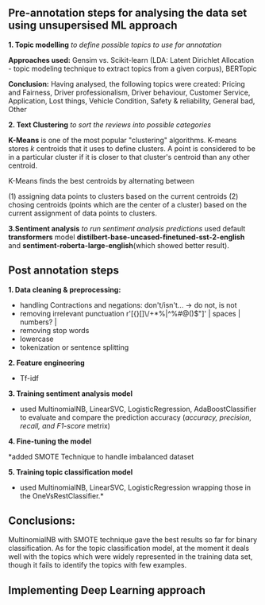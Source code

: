## Pre-annotation steps for analysing the data set using unsupersised ML approach

**1. Topic modelling** 
*to define  possible topics to use for annotation*

**Approaches used:**
Gensim vs. Scikit-learn (LDA: Latent Dirichlet Allocation - topic modeling technique to extract topics from a given corpus), BERTopic

**Conclusion:** Having analysed, the following topics were created:
Pricing and Fairness, Driver professionalism, Driver behaviour, Customer Service, Application, Lost things, Vehicle Condition,  Safety & reliability, General bad, Other

**2. Text Clustering**
*to sort the reviews into possible categories*

**K-Means** is one of the most popular "clustering" algorithms. K-means stores  $k$  centroids that it uses to define clusters. A point is considered to be in a particular cluster if it is closer to that cluster's centroid than any other centroid.

K-Means finds the best centroids by alternating between

(1) assigning data points to clusters based on the current centroids (2) chosing centroids (points which are the center of a cluster) based on the current assignment of data points to clusters.


**3.Sentiment analysis**
*to run sentiment analysis predictions*  used default **transformers** model **distilbert-base-uncased-finetuned-sst-2-english** and **sentiment-roberta-large-english**(which showed better result). 


## Post annotation steps

**1. Data cleaning & preprocessing:**
* handling Contractions and negations: don't/isn't... -> do not, is not
* removing irrelevant punctuation r'[{}\[\]\\\/\+\*%\|\^%#@\(\)\$\"]' | spaces | numbers? |
* removing stop words
* lowercase
* tokenization or sentence splitting

**2. Feature engineering**
* Tf-idf

**3. Training sentiment analysis model**
* used MultinomialNB, LinearSVC, LogisticRegression, AdaBoostClassifier to evaluate  and compare the prediction accuracy (*accuracy, precision, recall, and F1-score* metrix)

**4. Fine-tuning the model**

*added SMOTE Technique to handle imbalanced dataset

**5. Training topic classification model**
* used MultinomialNB, LinearSVC, LogisticRegression wrapping those in the OneVsRestClassifier.*


## Conclusions:
MultinomialNB with SMOTE technique gave the best results so far for binary classification. As for the topic classification model, at the moment it deals well with the topics which were widely represented in the training data set, though it fails to identify the topics with few examples. 

## Implementing Deep Learning approach
